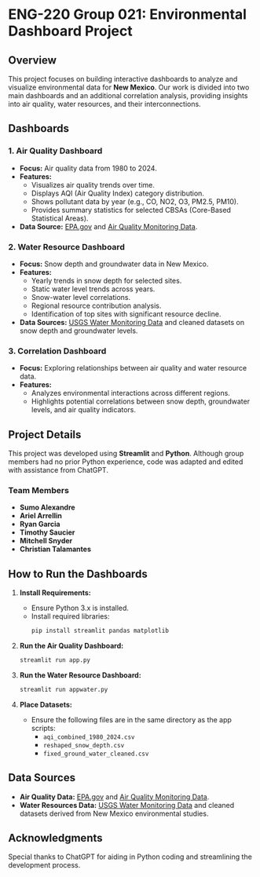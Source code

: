 # ENG-220 Group 021: Environmental Dashboard Project

## Overview

This project focuses on building interactive dashboards to analyze and visualize environmental data for **New Mexico**. Our work is divided into two main dashboards and an additional correlation analysis, providing insights into air quality, water resources, and their interconnections.

## Dashboards

### 1. Air Quality Dashboard
- **Focus:** Air quality data from 1980 to 2024.
- **Features:**
  - Visualizes air quality trends over time.
  - Displays AQI (Air Quality Index) category distribution.
  - Shows pollutant data by year (e.g., CO, NO2, O3, PM2.5, PM10).
  - Provides summary statistics for selected CBSAs (Core-Based Statistical Areas).
- **Data Source:** [EPA.gov](https://www.epa.gov/) and [Air Quality Monitoring Data](https://waterdata.usgs.gov/monitoring-location/08315500/#period=P7D&showMedian=true&dataTypeId=continuous-00054-0).

### 2. Water Resource Dashboard
- **Focus:** Snow depth and groundwater data in New Mexico.
- **Features:**
  - Yearly trends in snow depth for selected sites.
  - Static water level trends across years.
  - Snow-water level correlations.
  - Regional resource contribution analysis.
  - Identification of top sites with significant resource decline.
- **Data Sources:** [USGS Water Monitoring Data](https://waterdata.usgs.gov/monitoring-location/08315500/#period=P7D&showMedian=true&dataTypeId=continuous-00054-0) and cleaned datasets on snow depth and groundwater levels.

### 3. Correlation Dashboard
- **Focus:** Exploring relationships between air quality and water resource data.
- **Features:**
  - Analyzes environmental interactions across different regions.
  - Highlights potential correlations between snow depth, groundwater levels, and air quality indicators.

## Project Details

This project was developed using **Streamlit** and **Python**. Although group members had no prior Python experience, code was adapted and edited with assistance from ChatGPT. 

### Team Members
- **Sumo Alexandre**
- **Ariel Arrellin**
- **Ryan Garcia**
- **Timothy Saucier**
- **Mitchell Snyder**
- **Christian Talamantes**

## How to Run the Dashboards

1. **Install Requirements:**
   - Ensure Python 3.x is installed.
   - Install required libraries:
     ```bash
     pip install streamlit pandas matplotlib
     ```

2. **Run the Air Quality Dashboard:**
   ```bash
   streamlit run app.py
   ```

3. **Run the Water Resource Dashboard:**
   ```bash
   streamlit run appwater.py
   ```

4. **Place Datasets:**
   - Ensure the following files are in the same directory as the app scripts:
     - `aqi_combined_1980_2024.csv`
     - `reshaped_snow_depth.csv`
     - `fixed_ground_water_cleaned.csv`

## Data Sources

- **Air Quality Data:** [EPA.gov](https://www.epa.gov/) and [Air Quality Monitoring Data](https://waterdata.usgs.gov/monitoring-location/08315500/#period=P7D&showMedian=true&dataTypeId=continuous-00054-0).
- **Water Resources Data:** [USGS Water Monitoring Data](https://waterdata.usgs.gov/monitoring-location/08315500/#period=P7D&showMedian=true&dataTypeId=continuous-00054-0) and cleaned datasets derived from New Mexico environmental studies.

## Acknowledgments

Special thanks to ChatGPT for aiding in Python coding and streamlining the development process.
